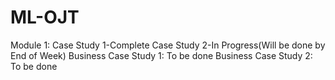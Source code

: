 # ML-OJT

Module 1:
Case Study 1-Complete
Case Study 2-In Progress(Will be done by End of Week)
Business Case Study 1: To be done
Business Case Study 2: To be done
